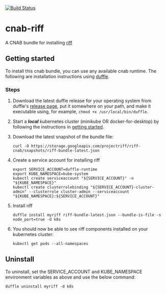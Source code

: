 [![Build Status](https://dev.azure.com/projectriff/projectriff/_apis/build/status/projectriff.cnab-riff?branchName=master)](https://dev.azure.com/projectriff/projectriff/_build/latest?definitionId=16&branchName=master)

# cnab-riff
A CNAB bundle for installing [riff](https://projectriff.io/)

## Getting started
To install this cnab bundle, you can use any available cnab runtime. The following are installation instructions using [duffle](https://duffle.sh/).

### Steps
1. Download the latest duffle release for your operating system from duffle's [release page](https://github.com/deislabs/duffle/releases),
 put it somewhere on your path, and make it executable using, for example, `chmod +x /usr/local/bin/duffle`.
1. Start a ***local*** kubernetes cluster (minikube OR docker-for-desktop) by following the instructions in [getting started](https://projectriff.io/docs/getting-started/minikube/).
 
1. Download the latest snapshot of the bundle file:
    ```
    curl -O https://storage.googleapis.com/projectriff/riff-cnab/snapshots/riff-bundle-latest.json
    ```
1. Create a service account for installing riff
    ```
    export SERVICE_ACCOUNT=duffle-runtime
    export KUBE_NAMESPACE=kube-system
    kubectl create serviceaccount "${SERVICE_ACCOUNT}" -n "${KUBE_NAMESPACE}"
    kubectl create clusterrolebinding "${SERVICE_ACCOUNT}-cluster-admin" --clusterrole cluster-admin --serviceaccount "${KUBE_NAMESPACE}:${SERVICE_ACCOUNT}"
    ```
1. Install riff
    ```
    duffle install myriff riff-bundle-latest.json --bundle-is-file -s node_port=true -d k8s
    ```
1. You should now be able to see riff components installed on your kubernetes cluster:
    ```
    kubectl get pods --all-namespaces
    ```

## Uninstall
To uninstall, set the SERVICE_ACCOUNT and KUBE_NAMESPACE environment variables as above and use the below command:
```
duffle uninstall myriff -d k8s
```
